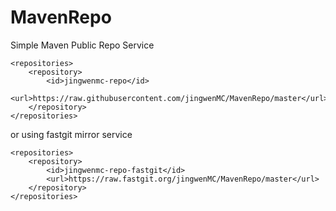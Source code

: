 # MavenRepo
Simple Maven Public Repo Service

    <repositories>
        <repository>
            <id>jingwenmc-repo</id>
            <url>https://raw.githubusercontent.com/jingwenMC/MavenRepo/master</url>
        </repository>
    </repositories>

or using fastgit mirror service  

    <repositories>
        <repository>
            <id>jingwenmc-repo-fastgit</id>
            <url>https://raw.fastgit.org/jingwenMC/MavenRepo/master</url>
        </repository>
    </repositories>
